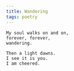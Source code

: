 ```yaml
---
title: Wandering
tags: poetry
---
```


    My soul walks on and on,
    forever, forever,
    wandering.

    Then a light dawns.
    I see it is you.
    I am cheered.


